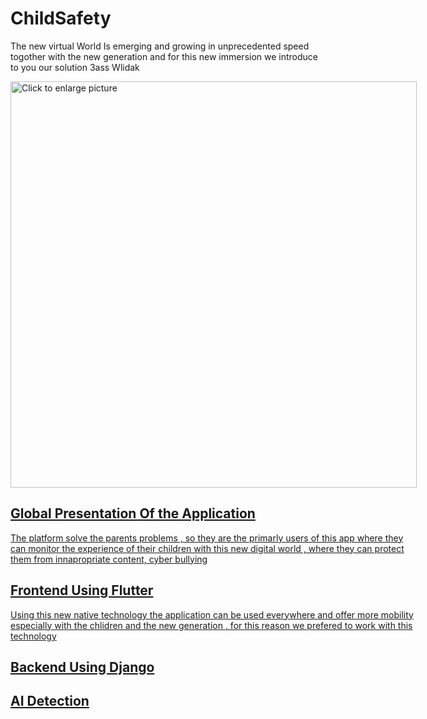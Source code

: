 # ChildSafety

The new virtual World Is emerging and growing in unprecedented speed togother with the new generation and for this new immersion we introduce to you our solution 3ass Wlidak

<div style="display: flex; justify-content: center align-items = center;" >
<a href="https://drive.google.com/uc?export=view&id=162daKIFJIo4KDIRxD-R6-cHgrR0cuXLy"><img src="https://drive.google.com/uc?export=view&id=162daKIFJIo4KDIRxD-R6-cHgrR0cuXLy" style="width: 650px; max-width: 100%; height: auto" title="Click to enlarge picture" />
 <div/>
 
 ## Global Presentation Of the Application
 
The platform solve the parents problems , so they are the primarly users of this app where they can monitor the experience of their children with this new digital world , where they can protect them from innapropriate content, cyber bullying 

 ## Frontend Using Flutter 
 
 Using this new native technology the application can be used everywhere and offer more mobility especially with the chlidren and the new generation , for this reason we prefered to work with this technology
 
 ## Backend Using Django
 
 ## AI Detection
